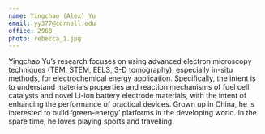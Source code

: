 ```yaml
---
name: Yingchao (Alex) Yu
email: yy377@cornell.edu
office: 296B
photo: rebecca_1.jpg
---
```

Yingchao Yu’s research focuses on using advanced electron microscopy techniques (TEM, STEM, EELS, 3-D tomography), especially in-situ methods, for electrochemical energy application. Specifically, the intent is to understand materials properties and reaction mechanisms of fuel cell catalysts and novel Li-ion battery electrode materials, with the intent of enhancing the performance of practical devices. Grown up in China, he is interested to build ‘green-energy’ platforms in the developing world. In the spare time, he loves playing sports and travelling.